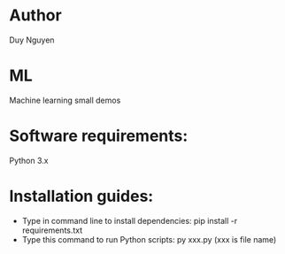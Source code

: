 # Author
Duy Nguyen
# ML
Machine learning small demos
# Software requirements:
Python 3.x
# Installation guides:
- Type in command line to install dependencies: pip install -r requirements.txt
- Type this command to run Python scripts: py xxx.py (xxx is file name)